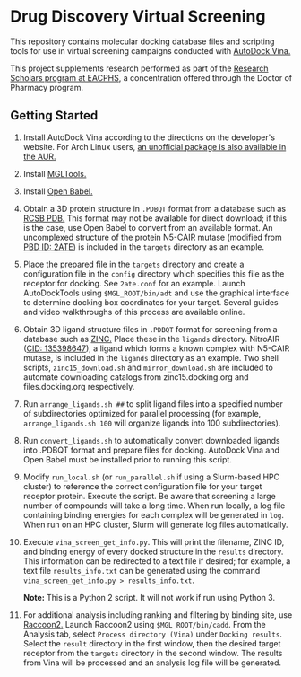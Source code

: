 # Drug Discovery Virtual Screening

This repository contains molecular docking database files and scripting tools for use in virtual screening campaigns conducted with [AutoDock Vina.](http://vina.scripps.edu)

This project supplements research performed as part of the [Research Scholars program at EACPHS](https://cphs.wayne.edu/pharmd/research-scholars.php), a concentration offered through the Doctor of Pharmacy program.

## Getting Started
1. Install AutoDock Vina according to the directions on the developer's website. For Arch Linux users, [an unofficial package is also available in the AUR.](https://aur.archlinux.org/packages/autodock-vina/)

2. Install [MGLTools.](https://ccsb.scripps.edu/mgltools/)

3. Install [Open Babel.](https://openbabel.org)

4. Obtain a 3D protein structure in `.PDBQT` format from a database such as [RCSB PDB.](https://www.rcsb.org) This format may not be available for direct download; if this is the case, use Open Babel to convert from an available format. An uncomplexed structure of the protein N5-CAIR mutase (modified from [PBD ID: 2ATE](https://www.rcsb.org/structure/2ATE)) is included in the `targets` directory as an example.

5. Place the prepared file in the `targets` directory and create a configuration file in the `config` directory which specifies this file as the receptor for docking. See `2ate.conf` for an example. Launch AutoDockTools using `$MGL_ROOT/bin/adt` and use the graphical interface to determine docking box coordinates for your target. Several guides and video walkthroughs of this process are available online.

6. Obtain 3D ligand structure files in `.PDBQT` format for screening from a database such as [ZINC.](https://zinc15.docking.org) Place these in the `ligands` directory. NitroAIR ([CID: 135398647](https://pubchem.ncbi.nlm.nih.gov/compound/135398647)), a ligand which forms a known complex with N5-CAIR mutase, is included in the `ligands` directory as an example. Two shell scripts, `zinc15_download.sh` and `mirror_download.sh` are included to automate downloading catalogs from zinc15.docking.org and files.docking.org respectively.

7. Run `arrange_ligands.sh ##` to split ligand files into a specified number of subdirectories optimized for parallel processing (for example, `arrange_ligands.sh 100` will organize ligands into 100 subdirectories).

7. Run `convert_ligands.sh` to automatically convert downloaded ligands into .PDBQT format and prepare files for docking. AutoDock Vina and Open Babel must be installed prior to running this script.

8. Modify `run_local.sh` (or `run_parallel.sh` if using a Slurm-based HPC cluster) to reference the correct configuration file for your target receptor protein. Execute the script. Be aware that screening a large number of compounds will take a long time. When run locally, a log file containing binding energies for each complex will be generated in `log`. When run on an HPC cluster, Slurm will generate log files automatically.

9. Execute `vina_screen_get_info.py`. This will print the filename, ZINC ID, and binding energy of every docked structure in the `results` directory. This information can be redirected to a text file if desired; for example, a text file `results_info.txt` can be generated using the command `vina_screen_get_info.py > results_info.txt`.

    **Note:** This is a Python 2 script. It will not work if run using Python 3.

10. For additional analysis including ranking and filtering by binding site, use [Raccoon2.](http://autodock.scripps.edu/resources/raccoon2/) Launch Raccoon2 using `$MGL_ROOT/bin/cadd`. From the Analysis tab, select `Process directory (Vina)` under `Docking results`. Select the `result` directory in the first window, then the desired target receptor from the `targets` directory in the second window. The results from Vina will be processed and an analysis log file will be generated.
